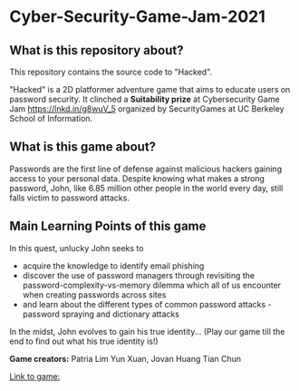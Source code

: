 # Cyber-Security-Game-Jam-2021

## What is this repository about?
This repository contains the source code to "Hacked".  

"Hacked" is a 2D platformer adventure game that aims to educate users on password security. It clinched a **Suitability prize** at Cybersecurity Game Jam https://lnkd.in/g8wuV_5 organized by SecurityGames at UC Berkeley School of Information.

## What is this game about?
Passwords are the first line of defense against malicious hackers gaining access to your personal data. Despite knowing what makes a strong password, John, like 6.85 million other people in the world every day, still falls victim to password attacks.

## Main Learning Points of this game
In this quest, unlucky John seeks to

* acquire the knowledge to identify email phishing
* discover the use of password managers through revisiting the password-complexity-vs-memory dilemma which all of us encounter when creating passwords across sites
* and learn about the different types of common password attacks - password spraying and dictionary attacks  

In the midst, John evolves to gain his true identity... (Play our game till the end to find out what his true identity is!)

**Game creators:** Patria Lim Yun Xuan, Jovan Huang Tian Chun  

[Link to game:](https://patrialyx.itch.io/hacked)
